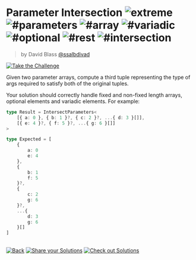 <!--info-header-start--><h1>Parameter Intersection <img src="https://img.shields.io/badge/-extreme-b11b8d" alt="extreme"/> <img src="https://img.shields.io/badge/-%23parameters-999" alt="#parameters"/> <img src="https://img.shields.io/badge/-%23array-999" alt="#array"/> <img src="https://img.shields.io/badge/-%23variadic-999" alt="#variadic"/> <img src="https://img.shields.io/badge/-%23optional-999" alt="#optional"/> <img src="https://img.shields.io/badge/-%23rest-999" alt="#rest"/> <img src="https://img.shields.io/badge/-%23intersection-999" alt="#intersection"/></h1><blockquote><p>by David Blass <a href="https://github.com/ssalbdivad" target="_blank">@ssalbdivad</a></p></blockquote><p><a href="https://tsch.js.org/31997/play" target="_blank"><img src="https://img.shields.io/badge/-Take%20the%20Challenge-3178c6?logo=typescript&logoColor=white" alt="Take the Challenge"/></a> </p><!--info-header-end-->

Given two parameter arrays, compute a third tuple representing the type of args required to satisfy both of the original tuples.

Your solution should correctly handle fixed and non-fixed length arrays, optional elements and variadic elements. For example:

```ts
type Result = IntersectParameters<
	[{ a: 0 }, { b: 1 }?, { c: 2 }?, ...{ d: 3 }[]],
	[{ e: 4 }?, { f: 5 }?, ...{ g: 6 }[]]
>

type Expected = [
	{
		a: 0
		e: 4
	},
	{
		b: 1
		f: 5
	}?,
	{
		c: 2
		g: 6
	}?,
	...{
		d: 3
		g: 6
	}[]
]
```


<!--info-footer-start--><br><a href="../../README.md" target="_blank"><img src="https://img.shields.io/badge/-Back-grey" alt="Back"/></a> <a href="https://tsch.js.org/31997/answer" target="_blank"><img src="https://img.shields.io/badge/-Share%20your%20Solutions-teal" alt="Share your Solutions"/></a> <a href="https://tsch.js.org/31997/solutions" target="_blank"><img src="https://img.shields.io/badge/-Check%20out%20Solutions-de5a77?logo=awesome-lists&logoColor=white" alt="Check out Solutions"/></a> <!--info-footer-end-->